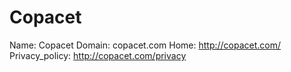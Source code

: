
# Copacet

Name: Copacet
Domain: copacet.com
Home: http://copacet.com/
Privacy_policy: http://copacet.com/privacy
